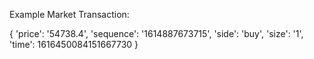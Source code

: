 Example Market Transaction:

{
    'price': '54738.4',
    'sequence': '1614887673715',
    'side': 'buy',
    'size': '1',
    'time': 1616450084151667730
}
